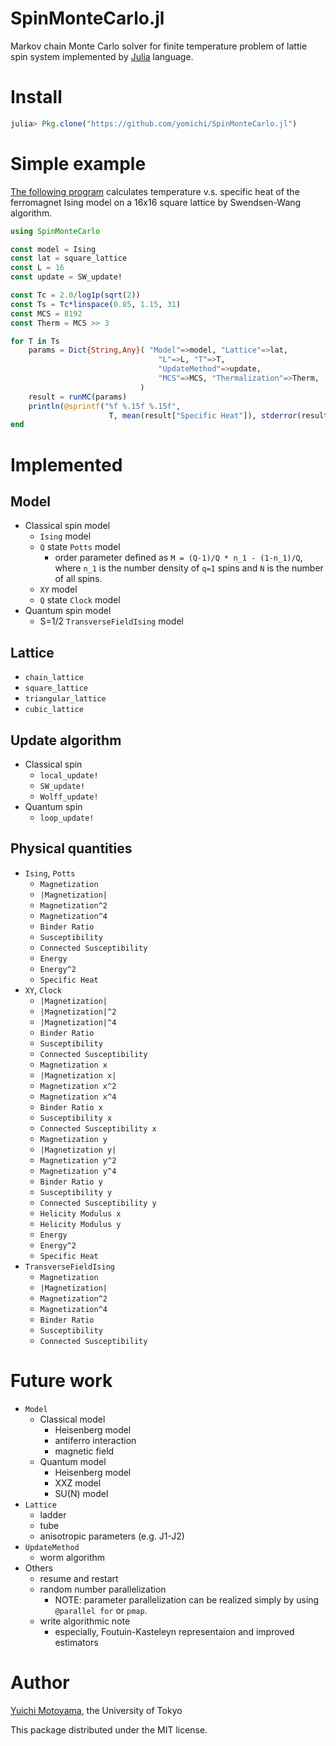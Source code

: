 # SpinMonteCarlo.jl

Markov chain Monte Carlo solver for finite temperature problem of lattie spin system implemented by [Julia](https://julialang.org) language.

# Install

``` julia
julia> Pkg.clone("https://github.com/yomichi/SpinMonteCarlo.jl")
```

# Simple example

[The following program](https://github.com/yomichi/SpinMonteCarlo.jl/blob/master/example/ising.jl) calculates temperature v.s. specific heat of the ferromagnet Ising model on a 16x16 square lattice by Swendsen-Wang algorithm.

``` julia
using SpinMonteCarlo

const model = Ising
const lat = square_lattice
const L = 16
const update = SW_update!

const Tc = 2.0/log1p(sqrt(2))
const Ts = Tc*linspace(0.85, 1.15, 31)
const MCS = 8192
const Therm = MCS >> 3

for T in Ts
    params = Dict{String,Any}( "Model"=>model, "Lattice"=>lat,
                                 "L"=>L, "T"=>T,
                                 "UpdateMethod"=>update,
                                 "MCS"=>MCS, "Thermalization"=>Therm,
                             )
    result = runMC(params)
    println(@sprintf("%f %.15f %.15f",
                      T, mean(result["Specific Heat"]), stderror(result["Specific Heat"])))
end
```

# Implemented 

## Model
- Classical spin model
    - `Ising` model
    - `Q` state `Potts` model
        - order parameter defined as `M = (Q-1)/Q * n_1 - (1-n_1)/Q`, where `n_1` is the number density of `q=1` spins and `N` is the number of all spins.
    - `XY` model
    - `Q` state `Clock` model
- Quantum spin model
    - S=1/2 `TransverseFieldIsing` model

## Lattice
- `chain_lattice`
- `square_lattice`
- `triangular_lattice`
- `cubic_lattice`

## Update algorithm
- Classical spin
    - `local_update!`
    - `SW_update!`
    - `Wolff_update!`
- Quantum spin
    - `loop_update!`

## Physical quantities
- `Ising`, `Potts`
    - `Magnetization`
    - `|Magnetization|`
    - `Magnetization^2`
    - `Magnetization^4`
    - `Binder Ratio`
    - `Susceptibility`
    - `Connected Susceptibility`
    - `Energy`
    - `Energy^2`
    - `Specific Heat`
- `XY`, `Clock`
    - `|Magnetization|`
    - `|Magnetization|^2`
    - `|Magnetization|^4`
    - `Binder Ratio`
    - `Susceptibility`
    - `Connected Susceptibility`
    - `Magnetization x`
    - `|Magnetization x|`
    - `Magnetization x^2`
    - `Magnetization x^4`
    - `Binder Ratio x`
    - `Susceptibility x`
    - `Connected Susceptibility x`
    - `Magnetization y`
    - `|Magnetization y|`
    - `Magnetization y^2`
    - `Magnetization y^4`
    - `Binder Ratio y`
    - `Susceptibility y`
    - `Connected Susceptibility y`
    - `Helicity Modulus x`
    - `Helicity Modulus y`
    - `Energy`
    - `Energy^2`
    - `Specific Heat`
- `TransverseFieldIsing`
    - `Magnetization`
    - `|Magnetization|`
    - `Magnetization^2`
    - `Magnetization^4`
    - `Binder Ratio`
    - `Susceptibility`
    - `Connected Susceptibility`

# Future work
- `Model`
    - Classical model
        - Heisenberg model
        - antiferro interaction
        - magnetic field
    - Quantum model
        - Heisenberg model
        - XXZ model
        - SU(N) model
- `Lattice`
    - ladder
    - tube
    - anisotropic parameters (e.g. J1-J2)
- `UpdateMethod`
    - worm algorithm
- Others
    - resume and restart
    - random number parallelization
        - NOTE: parameter parallelization can be realized simply by using `@parallel for` or `pmap`.
    - write algorithmic note
        - especially, Foutuin-Kasteleyn representaion and improved estimators

# Author
[Yuichi Motoyama](https://github.com/yomichi), the University of Tokyo

This package distributed under the MIT license.
